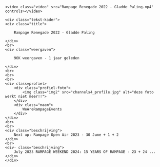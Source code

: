     <video class="video" src="Rampage Renegade 2022 - Gladde Paling.mp4" controls></video>

    <div class="tekst-kader">
    <div class="title">

        Rampage Renegade 2022 - Gladde Paling

    </div>
    <br>
    <div class="weergaven">

        96K weergaven - 1 jaar geleden

    </div>
    <br>
    <br> 
    <br>
    <div class=profiel>
        <div class="profiel-foto">
            <img class="img2" src="channels4_profile.jpg" alt="deze foto werkt niet meer!!">
        </div>
        <div class="naam">
            WeAreRampageEvents
        </div>
    </div>
    <br>
    <br>
    <div class="beschrijving">
        Next up: Rampage Open Air 2023 - 30 June + 1 + 2 
    </div>
    <br>
    <div- class="beschrijving">
        July 2023 RAMPAGE WEEKEND 2024: 15 YEARS OF RAMPAGE - 23 + 24 ...
    </div>
    </div>
</div>
<br>

